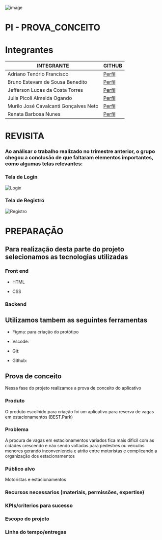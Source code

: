 ![image](https://upload.wikimedia.org/wikipedia/commons/thumb/8/86/Senac_logo.svg/653px-Senac_logo.svg.png)

# PI -  PROVA_CONCEITO
# Integrantes
<table>
<thead>
<tr>
<th>INTEGRANTE</th>
<th>GITHUB</th>
</tr>
</thead>
<TBODY>
<tr>
<td>Adriano Tenório Francisco</td>
<td><a href="https://github.com/adrianotftenorio">
Perfil
</a></td>
<tr/>
<tr><td>Bruno Estevam de Sousa Benedito</td>
<td><a href="https://github.com/Estevam101">
Perfil
<a/></td>
</tr>
<tr>
<td>Jefferson Lucas da Costa Torres</td>
<td><a href="https://github.com/JeffLCT">
  Perfil
<a/></td>
</tr>
<tr>
<td>Julia Picoli Almeida Ogando</td>
  <td><a href="https://github.com/jpicoli">
    Perfil
  <a/></td>
</tr>
<tr>
  <td>Murilo José Cavalcanti Gonçalves Neto</td>
  <td><a href="https://github.com/murilojcavalcanti">
    Perfil
  <a/></td>
</tr>
<tr>
  <td>Renata Barbosa Nunes</td>
  <td><a href="https://github.com/renatanunesdev">
    Perfil
  <a/></td>
</tr>
</TBODY>
    <table/>
<h1>REVISITA</h1>
<h3>Ao análisar o trabalho realizado no trimestre anterior, o grupo chegou a conclusão de que faltaram elementos importantes, como algumas telas relevantes:<h3/>
<h3>Tela de Login</h3>
  
![Login](https://github.com/JeffLCT/Estacionamento-teste/assets/104738281/b78950aa-45d1-4ce6-b856-e3001995ca00)

<H3>Tela de Registro</H3>

![Registro](https://github.com/JeffLCT/Estacionamento-teste/assets/104738281/c0e235fb-3530-468f-9828-02f0755a1fcf)

<h1>PREPARAÇÃO</h1>

## Para realização desta parte do projeto selecionamos as tecnologias utilizadas

### Front end

* HTML

* CSS

### Backend



## Utilizamos tambem as seguintes ferramentas
* Figma: para criação do protótipo

* Vscode:

* Git:

* Github:

## Prova de conceito

Nessa fase do projeto realizamos a prova de conceito do aplicativo

### Produto

O produto escolhido para criação foi um aplicativo para reserva de vagas em estacionamentos (BEST.Park)

### Problema

A procura de vagas em estacionamentos variados fica mais dificil com as cidades crescendo e não sendo voltadas para pedestres ou veiculos menores gerando inconveniencia e atrito entre motoristas e complicando a organização dos estacionamentos

### Público alvo

Motoristas e estacionamentos 

### Recursos necessarios (materiais, permissões, expertise)



### KPIs/criterios para sucesso



### Escopo do projeto



### Linha do tempo/entregas 


